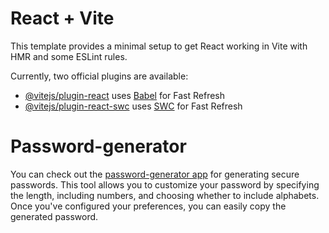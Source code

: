 # React + Vite

This template provides a minimal setup to get React working in Vite with HMR and some ESLint rules.

Currently, two official plugins are available:

- [@vitejs/plugin-react](https://github.com/vitejs/vite-plugin-react/blob/main/packages/plugin-react/README.md) uses [Babel](https://babeljs.io/) for Fast Refresh
- [@vitejs/plugin-react-swc](https://github.com/vitejs/vite-plugin-react-swc) uses [SWC](https://swc.rs/) for Fast Refresh

# Password-generator

You can check out the [password-generator app](https://password-generator-henna-six.vercel.app/) for generating secure passwords. This tool allows you to customize your password by specifying the length, including numbers, and choosing whether to include alphabets. Once you've configured your preferences, you can easily copy the generated password.


